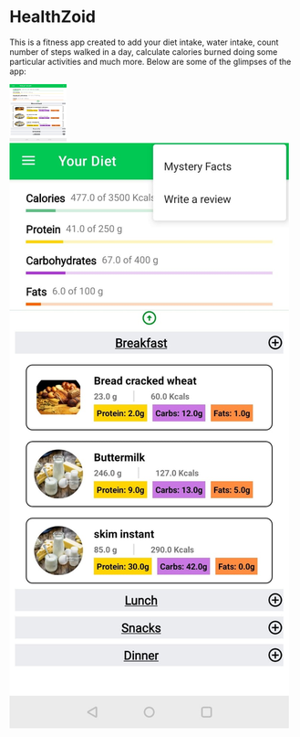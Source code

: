 # HealthZoid
This is a fitness app created to add your diet intake, water intake, count number of steps walked in a day, calculate calories burned doing some particular activities and much more. Below are some of the glimpses of the app:

<img src="https://github.com/sanchitvasdev/HealthZoid/blob/master/Daily%20intake%201.jpeg" style="width: 100px; height: 100px">
<img src="https://github.com/sanchitvasdev/HealthZoid/blob/master/Daily%20intake%202.jpeg">
